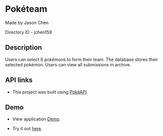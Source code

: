 # Pokéteam

Made by Jason Chen

Directory ID - jchen159

## Description

Users can select 6 pokémons to form their team. The database stores their selected pokémon. Users can view all submissions in archive.

## API links

- This project was built using [PokéAPI](https://pokeapi.co/).

## Demo

- View application [Demo](https://youtu.be/kgQzDpTvJl0).

- Try it out [here](https://www.poketeam.tk/).
